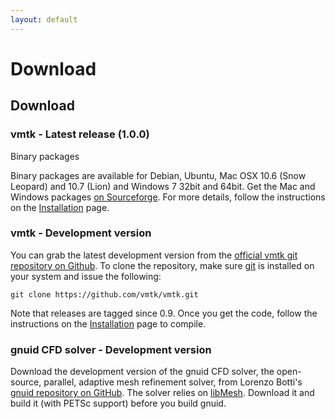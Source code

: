 ```yaml
---
layout: default
---
```


Download
========

## Download

### vmtk - Latest release (1.0.0)

Binary packages

Binary packages are available for Debian, Ubuntu, Mac OSX 10.6 (Snow Leopard) and 10.7 (Lion) and Windows 7 32bit and 64bit. Get the Mac and Windows packages [on Sourceforge](http://sourceforge.net/projects/vmtk/files/vmtk/1.0/).
For more details, follow the instructions on the [Installation](/Main/Installation) page.

### vmtk - Development version

You can grab the latest development version from the [official vmtk git repository on Github](https://github.com/vmtk/vmtk). To clone the repository, make sure [git](http://www.git-scm.org) is installed on your system and issue the following:

    git clone https://github.com/vmtk/vmtk.git

Note that releases are tagged since 0.9. Once you get the code, follow the instructions on the [Installation](/Main/Installation) page to compile.

### gnuid CFD solver - Development version

Download the development version of the gnuid CFD solver, the open-source, parallel, adaptive mesh refinement solver, from Lorenzo Botti's [gnuid repository on GitHub](http://github.com/lorbot/Gnuid).
The solver relies on [libMesh](libmesh.sourceforge.net). Download it and build it (with PETSc support) before you build gnuid.

